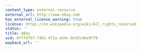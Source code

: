 ```yaml
---
content_type: external-resource
external_url: http://www.ebay.com
has_external_license_warning: true
license: https://en.wikipedia.org/wiki/All_rights_reserved
status: ''
title: eBay
uid: 0fffd76f-7461-472a-a54c-0cd3cdee9f79
wayback_url: ''
---
```

